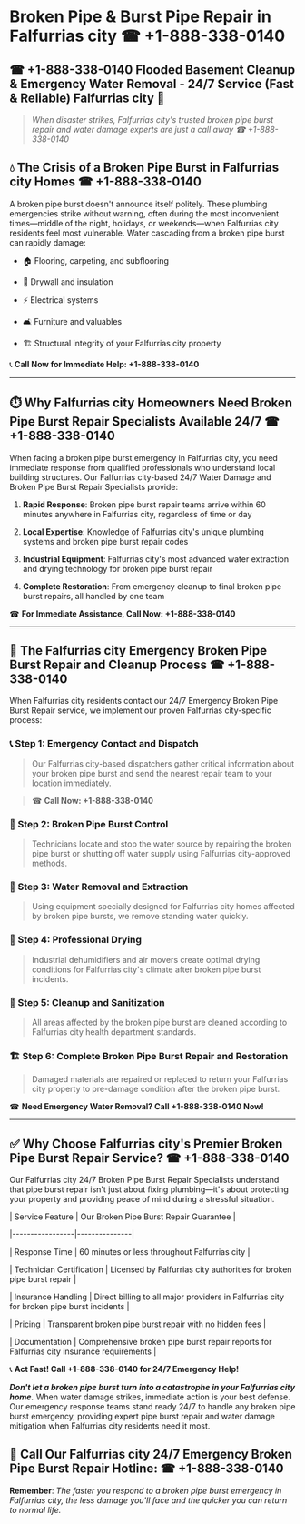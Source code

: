 # Broken Pipe & Burst Pipe Repair in Falfurrias city ☎ +1-888-338-0140  
## ☎ +1-888-338-0140 Flooded Basement Cleanup & Emergency Water Removal - 24/7 Service (Fast & Reliable) Falfurrias city 🚨  

> *When disaster strikes, Falfurrias city's trusted broken pipe burst repair and water damage experts are just a call away ☎ +1-888-338-0140*  

## 💧 The Crisis of a Broken Pipe Burst in Falfurrias city Homes ☎ +1-888-338-0140  

A broken pipe burst doesn't announce itself politely. These plumbing emergencies strike without warning, often during the most inconvenient times—middle of the night, holidays, or weekends—when Falfurrias city residents feel most vulnerable. Water cascading from a broken pipe burst can rapidly damage:  

* 🏠 Flooring, carpeting, and subflooring  
* 🧱 Drywall and insulation  
* ⚡ Electrical systems  
* 🛋️ Furniture and valuables  
* 🏗️ Structural integrity of your Falfurrias city property  

📞 **Call Now for Immediate Help: +1-888-338-0140**  

---  

## ⏱️ Why Falfurrias city Homeowners Need Broken Pipe Burst Repair Specialists Available 24/7 ☎ +1-888-338-0140  

When facing a broken pipe burst emergency in Falfurrias city, you need immediate response from qualified professionals who understand local building structures. Our Falfurrias city-based 24/7 Water Damage and Broken Pipe Burst Repair Specialists provide:  

1. **Rapid Response**: Broken pipe burst repair teams arrive within 60 minutes anywhere in Falfurrias city, regardless of time or day  
2. **Local Expertise**: Knowledge of Falfurrias city's unique plumbing systems and broken pipe burst repair codes  
3. **Industrial Equipment**: Falfurrias city's most advanced water extraction and drying technology for broken pipe burst repair  
4. **Complete Restoration**: From emergency cleanup to final broken pipe burst repairs, all handled by one team  

☎ **For Immediate Assistance, Call Now: +1-888-338-0140**  

---  

## 🔧 The Falfurrias city Emergency Broken Pipe Burst Repair and Cleanup Process ☎ +1-888-338-0140  

When Falfurrias city residents contact our 24/7 Emergency Broken Pipe Burst Repair service, we implement our proven Falfurrias city-specific process:  

### 📞 Step 1: Emergency Contact and Dispatch  
> Our Falfurrias city-based dispatchers gather critical information about your broken pipe burst and send the nearest repair team to your location immediately.  
> ☎ **Call Now: +1-888-338-0140**  

### 🚿 Step 2: Broken Pipe Burst Control  
> Technicians locate and stop the water source by repairing the broken pipe burst or shutting off water supply using Falfurrias city-approved methods.  

### 🌊 Step 3: Water Removal and Extraction  
> Using equipment specially designed for Falfurrias city homes affected by broken pipe bursts, we remove standing water quickly.  

### 💨 Step 4: Professional Drying  
> Industrial dehumidifiers and air movers create optimal drying conditions for Falfurrias city's climate after broken pipe burst incidents.  

### 🧼 Step 5: Cleanup and Sanitization  
> All areas affected by the broken pipe burst are cleaned according to Falfurrias city health department standards.  

### 🏗️ Step 6: Complete Broken Pipe Burst Repair and Restoration  
> Damaged materials are repaired or replaced to return your Falfurrias city property to pre-damage condition after the broken pipe burst.  

☎ **Need Emergency Water Removal? Call +1-888-338-0140 Now!**  

---  

## ✅ Why Choose Falfurrias city's Premier Broken Pipe Burst Repair Service? ☎ +1-888-338-0140  

Our Falfurrias city 24/7 Broken Pipe Burst Repair Specialists understand that pipe burst repair isn't just about fixing plumbing—it's about protecting your property and providing peace of mind during a stressful situation.  

| Service Feature | Our Broken Pipe Burst Repair Guarantee |  
|-----------------|---------------|  
| Response Time | 60 minutes or less throughout Falfurrias city |  
| Technician Certification | Licensed by Falfurrias city authorities for broken pipe burst repair |  
| Insurance Handling | Direct billing to all major providers in Falfurrias city for broken pipe burst incidents |  
| Pricing | Transparent broken pipe burst repair with no hidden fees |  
| Documentation | Comprehensive broken pipe burst repair reports for Falfurrias city insurance requirements |  

📞 **Act Fast! Call +1-888-338-0140 for 24/7 Emergency Help!**  

***Don't let a broken pipe burst turn into a catastrophe in your Falfurrias city home.*** When water damage strikes, immediate action is your best defense. Our emergency response teams stand ready 24/7 to handle any broken pipe burst emergency, providing expert pipe burst repair and water damage mitigation when Falfurrias city residents need it most.  

## 📱 Call Our Falfurrias city 24/7 Emergency Broken Pipe Burst Repair Hotline: ☎ +1-888-338-0140  

**Remember**: *The faster you respond to a broken pipe burst emergency in Falfurrias city, the less damage you'll face and the quicker you can return to normal life.*